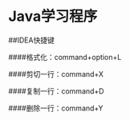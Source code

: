 # Java学习程序

##IDEA快捷键

####格式化：command+option+L

####剪切一行：command+X

####复制一行：command+D

####删除一行：command+Y
